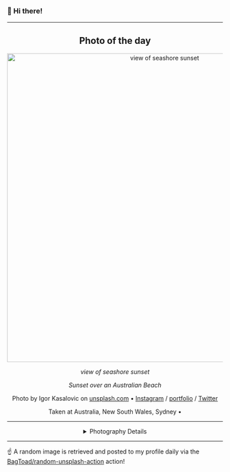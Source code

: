 ### 👋 Hi there!

----
<div align="center">

## Photo of the day
  
  <a href="https://unsplash.com/photos/view-of-seashore-sunset-tNDvFkxkBHo"><img width="720" src="https://images.unsplash.com/photo-1422493757035-1e5e03968f95?crop=entropy&cs=tinysrgb&fit=max&fm=jpg&ixid=M3w1NTI0NDl8MHwxfHJhbmRvbXx8fHx8fHx8fDE3MDc4MDQwMzl8&ixlib=rb-4.0.3&q=80&w=1080" alt="view of seashore sunset"></a>
  
  <em>view of seashore sunset</em>
  
  <em>Sunset over an Australian Beach</em>

  Photo by Igor Kasalovic on [unsplash.com](https://unsplash.com/) • [Instagram](https://instagram.com/ikasalovic) / [portfolio](https://igorkasalovic.com/) / [Twitter](https://twitter.com/ikasalovic)
  
  Taken at Australia, New South Wales, Sydney • 
  
  ---
  
<details>
<summary>Photography Details</summary>
  
| Parameter     | Value |
| ------------- | ----- |
| Camera Model  | Canon EOS 60D |
| Exposure Time | 15 |
| Aperture      | 20.0 |
| Focal Length  | 10.0 |
| ISO           | 100 |
| Location      | Australia, New South Wales, Sydney (Australia) |
| Coordinates   | Latitude null, Longitude null |

### Map

Map unavailable

</details>

</div>

----

☝️ A random image is retrieved and posted to my profile daily via the [BagToad/random-unsplash-action](https://github.com/BagToad/random-unsplash-action) action!
